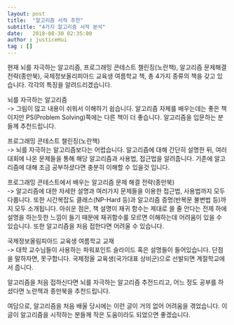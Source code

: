 ```yaml
---
layout: post
title:  "알고리즘 서적 추천"
subtitle: "4가지 알고리즘 서적 분석"
date:   2018-08-30 02:35:00
author : justiceHui
tag : []
---
```


현재 뇌를 자극하는 알고리즘, 프로그래밍 콘테스트 챌린징(노란책), 알고리즘 문제해결전략(종만북), 국제정보올리피아드 교육생 여름학교 책, 총 4가지 종류의 책을 갖고 있습니다. 각각의 특징을 알려드리겠습니다.<br>

뇌를 자극하는 알고리즘<br>
-&gt; 그림이 많고 내용이 쉬워서 이해하기 쉽습니다. 알고리즘 자체를 배우는데는 좋은 책이지만 PS(Problem Solving)쪽에는 다른 책이 더 좋습니다. 알고리즘을 입문하는 분들께 추천드립니다.

프로그래밍 콘테스트 챌린징(노란책)<br>
-&gt; 뇌를 자극하는 알고리즘보다는 어렵습니다. 알고리즘에 대해 간단히 설명한 뒤, 여러 대회에 나온 문제들을 통해 해당 알고리즘과 사용법, 접근법을 알려줍니다. 기존에 알고리즘에 대해 조금 공부하셨다면 충분히 이해할 수 있을것 입니다.

프로그래밍 콘테스트에서 배우는 알고리즘 문제 해결 전략(종만북)<br>
-&gt; 알고리즘에 대한 자세한 설명과 여러가지 문제들을 이용한 접근법, 사용법까지 모두 다룹니다. 또한 시간복잡도 클래스(NP-Hard 등)과 알고리즘 증명(반복문 불변법 등)까지 모두 소개됩니다. 아쉬운 점은, 책 설명이 재귀 함수는 제대로 쓸 줄 안다는 전제 하에 설명을 하는듯한 느낌이 들기 때문에 재귀함수를 모르면 이해하는데 어려움이 있을 수 있습니다. 또한 알고리즘을 처음 접한다면 어려울 수 있습니다.

국제정보올림피아드 교육생 여름학교 교재<br>
-&gt; 대학 교수님들이 사용하는 파워포인트 슬라이드 혹은 설명들이 들어있습니다. 단점을 말하자면, 못구합니다. 국제정올 교육생(국가대표 상비군)으로 선발되면 계절학교에서 줍니다.

알고리즘을 처음 접하신다면 뇌를 자극하는 알고리즘 추전드리고, 어느 정도 공부를 하셨다면 노란책과 종만북을 추천드립니다.

여담으로, 알고리즘을 처음 배울 당시에는 이런 글이 거의 없어 어려움을 겪었습니다. 이 글이 알고리즘을 시작하는 분들께 작은 도움이라도 되었으면 좋겠습니다.
